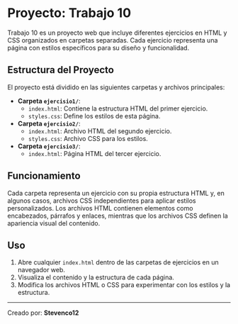 # Proyecto: Trabajo 10

Trabajo 10 es un proyecto web que incluye diferentes ejercicios en HTML y CSS organizados en carpetas separadas. Cada ejercicio representa una página con estilos específicos para su diseño y funcionalidad.

## Estructura del Proyecto

El proyecto está dividido en las siguientes carpetas y archivos principales:

- **Carpeta `ejercisio1/`**:
  - `index.html`: Contiene la estructura HTML del primer ejercicio.
  - `styles.css`: Define los estilos de esta página.
- **Carpeta `ejercisio2/`**:
  - `index.html`: Archivo HTML del segundo ejercicio.
  - `styles.css`: Archivo CSS para los estilos.
- **Carpeta `ejercisio3/`**:
  - `index.html`: Página HTML del tercer ejercicio.

## Funcionamiento

Cada carpeta representa un ejercicio con su propia estructura HTML y, en algunos casos, archivos CSS independientes para aplicar estilos personalizados. Los archivos HTML contienen elementos como encabezados, párrafos y enlaces, mientras que los archivos CSS definen la apariencia visual del contenido.

## Uso

1. Abre cualquier `index.html` dentro de las carpetas de ejercicios en un navegador web.
2. Visualiza el contenido y la estructura de cada página.
3. Modifica los archivos HTML o CSS para experimentar con los estilos y la estructura.

---
Creado por: **Stevenco12**

